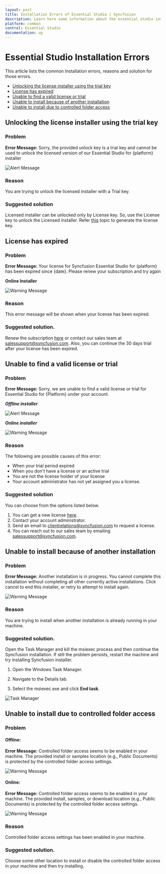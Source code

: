 ```yaml
---
layout: post
title: Installation Errors of Essential Studio | Syncfusion
description: Learn here some information about the essential studio installation errors and steps for resolving it.
platform: common
control: Essential Studio
documentation: ug
---
```


# Essential Studio Installation Errors

This article lists the common Installation errors, reasons and solution for those errors.

* [Unlocking the license installer using the trial key](https://help.syncfusion.com/common/essential-studio/installation/installation-errors#unlocking-the-license-installer-using-the-trial-key)
* [License has expired](https://help.syncfusion.com/common/essential-studio/installation/installation-errors#license-has-expired)
* [Unable to find a valid license or trial](https://help.syncfusion.com/common/essential-studio/installation/installation-errors#unable-to-find-a-valid-license-or-trial)
* [Unable to install because of another installation](https://help.syncfusion.com/common/essential-studio/installation/installation-errors#unable-to-install-because-of-another-installation)
* [Unable to install due to controlled folder access](https://help.syncfusion.com/common/essential-studio/installation/installation-errors#unable-to-install-due-to-controlled-folder-access)

## Unlocking the license installer using the trial key

### Problem

**Error Message:** Sorry, the provided unlock key is a trial key and cannot be used to unlock the licensed version of our Essential Studio for {platform} installer

![Alert Message](Errors/Installation_Errors_img1.png)

### Reason

You are trying to unlock the licensed installer with a Trial key. 

### Suggested solution

Licensed installer can be unlocked only by License key. So, use the License key to unlock the Licensed installer. Refer [this](http://syncfusion.com/kb/2326) topic to generate the license key.


## License has expired

### Problem

**Error Message:** Your license for Syncfusion Essential Studio for {platform} has been expired since {date}. Please renew your subscription and try again

**Online Installer**

![Warning Message](Errors/Installation_Errors_img2.png)

### Reason

This error message will be shown when your license has been expired.

### Suggested solution.

Renew the subscription [here](https://www.syncfusion.com/sales/products) or contact our sales team at <salessupport@syncfusion.com>. Also, you can continue the 30 days trial after your license has been expired.


## Unable to find a valid license or trial

### Problem

**Error Message:** Sorry, we are unable to find a valid license or trial for Essential Studio for {Platform} under your account.

<em>**Offline installer**</em>

![Alert Message](Errors/Installation_Errors_img3.PNG)

<em>**Online installer**</em>

![Warning Message](Errors/Installation_Errors_img6.PNG)

### Reason

The following are possible causes of this error:

* When your trial period expired
* When you don't have a license or an active trial
* You are not the license holder of your license 
* Your account administrator has not yet assigned you a license.

### Suggested solution

You can choose from the options listed below. 

1. You can get a new license [here](https://www.syncfusion.com/sales/products). 
2. Contact your account administrator. 
3. Send an email to  <clientrelations@syncfusion.com> to request a license. 
4. You can reach out to our sales team by emailing  <salessupport@syncfusion.com>.


## Unable to install because of another installation

### Problem

**Error Message:** Another installation is in progress. You cannot complete this installation without completing all other currently active installations. Click cancel to end this installer, or retry to attempt to install again.

![Warning Message](Errors/Installation_Errors_img4.png)

### Reason

You are trying to install when another installation is already running in your machine. 

### Suggested solution.

Open the Task Manager and kill the msiexec process and then continue the Syncfusion installation. If still the problem persists, restart the machine and try installing Syncfusion installer.

1. Open the Windows Task Manager.

2. Navigate to the Details tab.

3. Select the msiexec.exe and click **End task**.

![Task Manager](Errors/Installation_Errors_img5.png)

## Unable to install due to controlled folder access

### Problem

#### Offline:

**Error Message:** Controlled folder access seems to be enabled in your machine. The provided install or samples location (e.g., Public Documents) is protected by the controlled folder access settings.

![Warning Message](Errors/Installation_Errors_img7.png)

#### Online:

**Error Message:** Controlled folder access seems to be enabled in your machine. The provided install, samples, or download location (e.g., Public Documents) is protected by the controlled folder access settings.

![Warning Message](Errors/Installation_Errors_img8.png)

### Reason

Controlled folder access settings has been enabled in your machine. 

### Suggested solution.

Choose some other location to install or disable the controlled folder access in your machine and then try installing.




